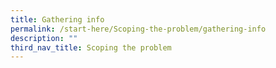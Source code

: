 ```yaml
---
title: Gathering info
permalink: /start-here/Scoping-the-problem/gathering-info
description: ""
third_nav_title: Scoping the problem
---
```

